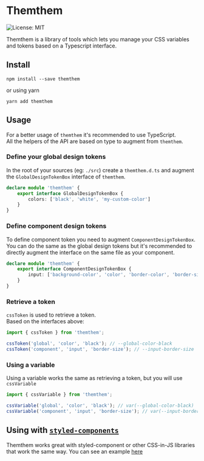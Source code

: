 # Themthem

![License: MIT](https://img.shields.io/npm/l/themthem)

Themthem is a library of tools which lets you manage your CSS variables and tokens based on a Typescript interface.

## Install

```shell
npm install --save themthem
```

or using yarn

```shell
yarn add themthem
```

## Usage

For a better usage of `themthem` it's recommended to use TypeScript.  
All the helpers of the API are based on type to augment from `themthem`.

### Define your global design tokens

In the root of your sources (eg: `./src`) create a `themthem.d.ts` and augment the `GlobalDesignTokenBox` interface of `themthem`.

```ts
declare module 'themthem' {
    export interface GlobalDesignTokenBox {
        colors: ['black', 'white', 'my-custom-color']
    }
}
```

### Define component design tokens

To define component token you need to augment `ComponentDesignTokenBox`. You can do the same as the global design tokens but it's recommended to directly augment the interface on the same file as your component.

```ts
declare module 'themthem' {
    export interface ComponentDesignTokenBox {
        input: ['background-color', 'color', 'border-color', 'border-size']
    }
}
```

### Retrieve a token

`cssToken` is used to retrieve a token.  
Based on the interfaces above:
```ts
import { cssToken } from 'themthem';

cssToken('global', 'color', 'black'); // --global-color-black
cssToken('component', 'input', 'border-size'); // --input-border-size
```

### Using a variable

Using a variable works the same as retrieving a token, but you will use `cssVariable`

```ts
import { cssVariable } from 'themthem';

cssVariable('global', 'color', 'black'); // var(--global-color-black)
cssVariable('component', 'input', 'border-size'); // var(--input-border-size)
```

## Using with [`styled-components`](https://styled-components.com/)

Themthem works great with styled-component or other CSS-in-JS libraries that work the same way.
You can see an example [here](./examples/styled-components/)